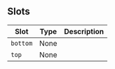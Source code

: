 <!-- This file is automatically generated, do not edit manually. -->


## Slots

| Slot | Type | Description |
| --------- | ---- | ----------- |
| `bottom` | None |  |
| `top` | None |  |


